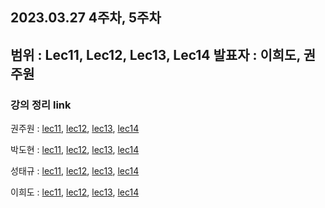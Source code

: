 ## 2023.03.27 4주차, 5주차
범위 : Lec11, Lec12, Lec13, Lec14
발표자 : 이희도, 권주원
---
### 강의 정리 link

권주원 : [lec11](https://well-catsup-c9c.notion.site/Lec-11-Matrix-Spaces-Rank-1-Small-World-Graphs-1401df0df03243b295e0ff1450e44bbc), [lec12](https://well-catsup-c9c.notion.site/Lec-12-Graphs-Networks-Incidence-Matrices-cb6a33d03041488c91b7fb8058eacda8), [lec13](https://well-catsup-c9c.notion.site/Lec-13-Quiz-1-Review-7d04e040e63a4f558fa4ca0bfab584a9), [lec14](https://well-catsup-c9c.notion.site/Lec-14-Orthogonal-vectors-and-Subspaces-270d18374b834babb5404a4da0418c51)

박도현 : [lec11](https://dohlab.tistory.com/18), [lec12](https://dohlab.tistory.com/19), [lec13](https://dohlab.tistory.com/21), [lec14](https://dohlab.tistory.com/20)

성태규 : [lec11](https://velog.io/@tag_you/선형대수학-11장), [lec12](https://velog.io/@tag_you/선형대수학-12장), [lec13](), [lec14]()

이희도 : [lec11](https://acoustic-nasturtium-0b2.notion.site/Linear-algebra-lecture11-b1d68b8b7b5040b49ddf4d6c21e0ea34), [lec12](https://acoustic-nasturtium-0b2.notion.site/Linear-algebra-lecture12-9c10eb7c4e204d29874e1dc0d321fa86), [lec13](https://acoustic-nasturtium-0b2.notion.site/Linear-algebra-lecture13-38dbb1ad8bfe4d6db884cf33d3a60cf8), [lec14](https://acoustic-nasturtium-0b2.notion.site/Linear-algebra-lecture14-935ffb7f178f4006a136e55f190ad4cb)
